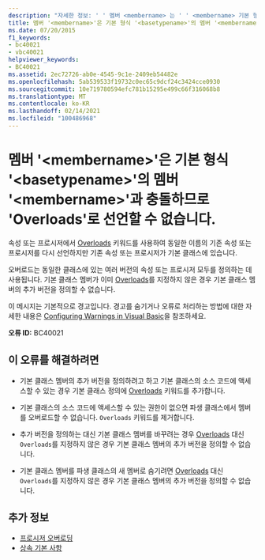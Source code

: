 ```yaml
---
description: "자세한 정보: ' ' 멤버 <membername> 는 ' ' <membername> 기본 형식에서 ' ' 멤버와 충돌 <basetypename> 하므로 ' Overloads '로 선언 하면 안 됩니다."
title: 멤버 '<membername>'은 기본 형식 '<basetypename>'의 멤버 '<membername>'과 충돌하므로 'Overloads'로 선언할 수 없습니다.
ms.date: 07/20/2015
f1_keywords:
- bc40021
- vbc40021
helpviewer_keywords:
- BC40021
ms.assetid: 2ec72726-ab0e-4545-9c1e-2409eb54482e
ms.openlocfilehash: 5ab539533f19732c0ec65c9dcf24c3424cce0930
ms.sourcegitcommit: 10e719780594efc781b15295e499c66f316068b8
ms.translationtype: MT
ms.contentlocale: ko-KR
ms.lasthandoff: 02/14/2021
ms.locfileid: "100486968"
---
```

# <a name="member-membername-conflicts-with-member-membername-in-the-base-type-basetypename-and-so-should-not-be-declared-overloads"></a>멤버 '\<membername>'은 기본 형식 '\<basetypename>'의 멤버 '\<membername>'과 충돌하므로 'Overloads'로 선언할 수 없습니다.

속성 또는 프로시저에서 [Overloads](../language-reference/modifiers/overloads.md) 키워드를 사용하여 동일한 이름의 기존 속성 또는 프로시저를 다시 선언하지만 기존 속성 또는 프로시저가 기본 클래스에 있습니다.  
  
 오버로드는 동일한 클래스에 있는 여러 버전의 속성 또는 프로시저 모두를 정의하는 데 사용됩니다. 기본 클래스 멤버가 이미 [Overloads](../language-reference/modifiers/overloads.md)를 지정하지 않은 경우 기본 클래스 멤버의 추가 버전을 정의할 수 없습니다.  
  
 이 메시지는 기본적으로 경고입니다. 경고를 숨기거나 오류로 처리하는 방법에 대한 자세한 내용은 [Configuring Warnings in Visual Basic](/visualstudio/ide/configuring-warnings-in-visual-basic)을 참조하세요.  
  
 **오류 ID:** BC40021  
  
## <a name="to-correct-this-error"></a>이 오류를 해결하려면  
  
- 기본 클래스 멤버의 추가 버전을 정의하려고 하고 기본 클래스의 소스 코드에 액세스할 수 있는 경우 기본 클래스 정의에 [Overloads](../language-reference/modifiers/overloads.md) 키워드를 추가합니다.  
  
- 기본 클래스의 소스 코드에 액세스할 수 있는 권한이 없으면 파생 클래스에서 멤버를 오버로드할 수 없습니다. `Overloads` 키워드를 제거합니다.  
  
- 추가 버전을 정의하는 대신 기본 클래스 멤버를 바꾸려는 경우 [Overloads](../language-reference/modifiers/overrides.md) 대신 `Overloads`를 지정하지 않은 경우 기본 클래스 멤버의 추가 버전을 정의할 수 없습니다.  
  
- 기본 클래스 멤버를 파생 클래스의 새 멤버로 숨기려면 [Overloads](../language-reference/modifiers/shadows.md) 대신 `Overloads`를 지정하지 않은 경우 기본 클래스 멤버의 추가 버전을 정의할 수 없습니다.  
  
## <a name="see-also"></a>추가 정보

- [프로시저 오버로딩](../programming-guide/language-features/procedures/procedure-overloading.md)
- [상속 기본 사항](../programming-guide/language-features/objects-and-classes/inheritance-basics.md)
